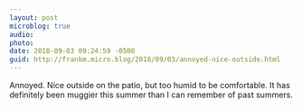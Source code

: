```yaml
---
layout: post
microblog: true
audio: 
photo: 
date: 2018-09-03 09:24:59 -0500
guid: http://frankm.micro.blog/2018/09/03/annoyed-nice-outside.html
---
```

Annoyed. Nice outside on the patio, but too humid to be comfortable. It has definitely been muggier this summer than I can remember of past summers. 
